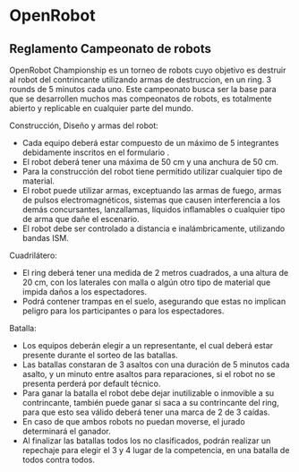 
OpenRobot
==========
Reglamento Campeonato de robots
---------------------------------
OpenRobot Championship es un torneo de robots cuyo objetivo es destruir al robot del contrincante utilizando armas de destruccion, en un ring. 3 rounds de 5 minutos cada uno. 
Este campeonato busca ser la base para que se desarrollen muchos mas compeonatos de robots, es totalmente abierto y replicable en cualquier parte del mundo.

Construcción, Diseño y armas del robot:
- Cada equipo deberá estar compuesto de un máximo de 5 integrantes debidamente inscritos en el formulario .
- El robot deberá tener una máxima de 50 cm y una anchura de 50 cm.
- Para la construcción del robot tiene permitido utilizar cualquier tipo de material.
- El robot puede utilizar armas, exceptuando las armas de fuego, armas de pulsos electromagnéticos, sistemas que causen interferencia a los demás concursantes, lanzallamas, líquidos inflamables o cualquier tipo de arma que dañe el escenario.
-  El robot debe ser controlado a distancia e inalámbricamente, utilizando bandas ISM.
 
Cuadrilátero:
- El ring deberá tener una medida de 2 metros cuadrados, a una altura de 20 cm, con los laterales con malla o algún otro tipo de material que impida daños a los espectadores.
- Podrá contener trampas en el suelo, asegurando que estas no implican peligro para los participantes o para los espectadores.
 
Batalla:
- Los equipos deberán elegir a un representante, el cual deberá estar presente durante el sorteo de las batallas.
- Las batallas constaran de 3 asaltos con una duración de 5 minutos cada asalto, y un minuto entre asaltos para reparaciones, si el robot no se presenta perderá por default técnico.
- Para ganar la batalla el robot debe dejar inutilizable o inmovible a su contrincante, también puede ganar si saca a su contrincante del ring, para que esto sea válido deberá tener una marca de 2 de 3 caídas.
- En caso de que ambos robots no puedan moverse, el jurado determinará el ganador.
- Al finalizar las batallas todos los no clasificados, podrán realizar un repechaje para elegir el 3 y 4 lugar de la competencia, en una batalla de todos contra todos.
 
 


